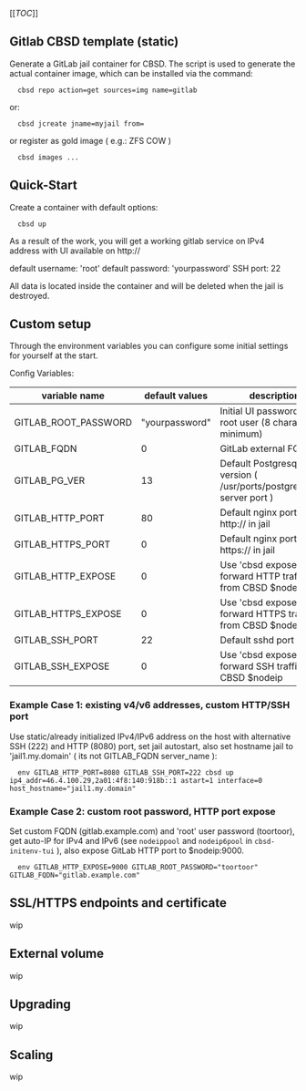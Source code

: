 [[_TOC_]]

## Gitlab CBSD template (static)

Generate a GitLab jail container for CBSD.
The script is used to generate the actual container image, which can be installed via the command:
```
  cbsd repo action=get sources=img name=gitlab
```
or:
```
  cbsd jcreate jname=myjail from=
```
or register as gold image ( e.g.: ZFS COW )
```
  cbsd images ...
```

## Quick-Start

  Create a container with default options:
```
  cbsd up
```
  As a result of the work, you will get a working gitlab service on IPv4 address with
  UI available on http://<ip>

  default username: 'root'
  default password: 'yourpassword'
  SSH port: 22

  All data is located inside the container and will be deleted when the jail is destroyed.


## Custom setup

 Through the environment variables you can configure some initial settings for yourself at the start.

 Config Variables:

|   variable name    | default values |                            description                             |
|--------------------|----------------|--------------------------------------------------------------------|
|GITLAB_ROOT_PASSWORD| "yourpassword" | Initial UI password for root user (8 characters minimum)           |
|GITLAB_FQDN         |       0        | GitLab external FQDN                                               |
|GITLAB_PG_VER       |       13       | Default Postgresql version ( /usr/ports/postgresqlXX-server port ) |
|GITLAB_HTTP_PORT    |       80       | Default nginx port for http:// in jail                             |
|GITLAB_HTTPS_PORT   |       0        | Default nginx port for https:// in jail                            |
|GITLAB_HTTP_EXPOSE  |       0        | Use 'cbsd expose' to forward HTTP traffic from CBSD $nodeip?       |
|GITLAB_HTTPS_EXPOSE |       0        | Use 'cbsd expose' to forward HTTPS traffic from CBSD $nodeip?      |
|GITLAB_SSH_PORT     |       22       | Default sshd port in jail                                          |
|GITLAB_SSH_EXPOSE   |       0        | Use 'cbsd expose' to forward SSH traffic from CBSD $nodeip         |

### Example Case 1: existing v4/v6 addresses, custom HTTP/SSH port

  Use static/already initialized IPv4/IPv6 address on the host with alternative SSH (222) and HTTP (8080) port, set jail autostart,
  also set hostname jail to 'jail1.my.domain' ( its not GITLAB_FQDN server_name ):

```
  env GITLAB_HTTP_PORT=8080 GITLAB_SSH_PORT=222 cbsd up ip4_addr=46.4.100.29,2a01:4f8:140:918b::1 astart=1 interface=0 host_hostname="jail1.my.domain"
```

### Example Case 2: custom root password, HTTP port expose

  Set custom FQDN (gitlab.example.com) and 'root' user password (toortoor), get auto-IP for IPv4 and IPv6 (see `nodeippool` and `nodeip6pool` in `cbsd-initenv-tui` ),
  also expose GitLab HTTP port to $nodeip:9000.

```
  env GITLAB_HTTP_EXPOSE=9000 GITLAB_ROOT_PASSWORD="toortoor" GITLAB_FQDN="gitlab.example.com"
```

## SSL/HTTPS endpoints and certificate

wip

## External volume

wip

## Upgrading

wip

## Scaling

wip

